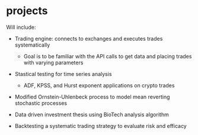 # projects
Will include:
- Trading engine: connects to exchanges and executes trades systematically
    * Goal is to be familiar with the API calls to get data and placing trades with varying parameters
- Stastical testing for time series analysis
    * ADF, KPSS, and Hurst exponent applications on crypto trades
- Modified Ornstein-Uhlenbeck process to model mean reverting stochastic processes

- Data driven investment thesis using BioTech analysis algorithm
- Backtesting a systematic trading strategy to evaluate risk and efficacy
